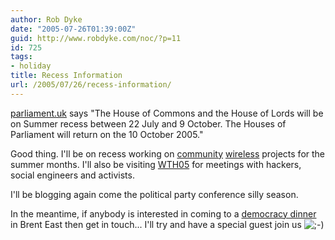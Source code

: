 ```yaml
---
author: Rob Dyke
date: "2005-07-26T01:39:00Z"
guid: http://www.robdyke.com/noc/?p=11
id: 725
tags:
- holiday
title: Recess Information
url: /2005/07/26/recess-information/
---
```

[parliament.uk](http://www.parliament.uk) says "The House of Commons and the House of Lords will be on Summer recess between 22 July and 9 October. The Houses of Parliament will return on the 10 October 2005."

Good thing. I'll be on recess working on [community](http://www.comwifinet.com) [wireless](http://www.queenspark.me.uk) projects for the summer months. I'll also be visiting [WTH05](http://www.whatthehack.org) for meetings with hackers, social engineers and activists.

I'll be blogging again come the political party conference silly season.

In the meantime, if anybody is interested in coming to a [democracy dinner](http://www.powerinquiry.org/) in Brent East then get in touch... I'll try and have a special guest join us ![;-)](http://www.robdyke.com/stmp/wp-includes/images/smilies/icon_wink.gif)